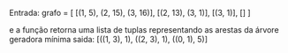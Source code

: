Entrada:
grafo = [
    [(1, 5), (2, 15), (3, 16)],
    [(2, 13), (3, 1)],
    [(3, 1)],
    []
]

e a função retorna uma lista de tuplas representando as arestas da árvore geradora mínima
saida:
[((1, 3), 1), ((2, 3), 1), ((0, 1), 5)]